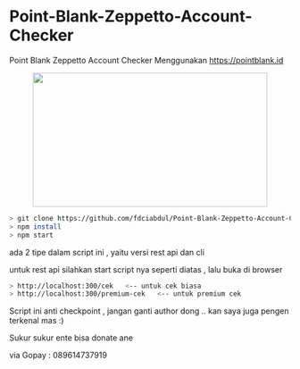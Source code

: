 # Point-Blank-Zeppetto-Account-Checker
Point Blank Zeppetto Account Checker Menggunakan https://pointblank.id
<div align="center">
<img src="https://www.pointblank.id/images/og_img.png" height="240" width="420">
</div>

```bash
> git clone https://github.com/fdciabdul/Point-Blank-Zeppetto-Account-Checker/
> npm install
> npm start
```

ada 2 tipe dalam script ini , yaitu versi rest api dan cli

untuk rest api silahkan start script nya seperti diatas , lalu buka di browser 

```bash
> http://localhost:300/cek   <-- untuk cek biasa
> http://localhost:300/premium-cek   <-- untuk premium cek

```
Script ini anti checkpoint , jangan ganti author dong .. kan saya juga pengen terkenal mas :)

Sukur sukur ente bisa donate ane 

via Gopay : 089614737919


